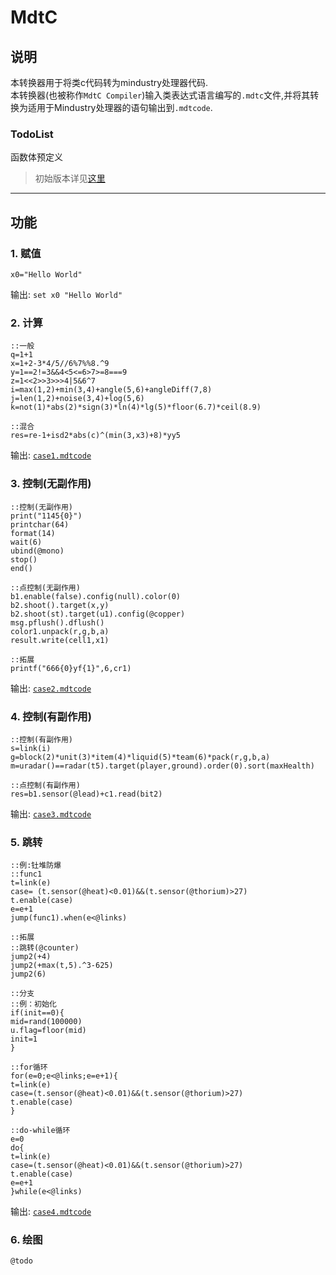 # MdtC

## 说明

本转换器用于将类c代码转为mindustry处理器代码.  
本转换器(也被称作`MdtC Compiler`)输入类表达式语言编写的`.mdtc`文件,并将其转换为适用于Mindustry处理器的语句输出到`.mdtcode`.

### TodoList
函数体预定义
> 初始版本详见[这里](./readme_original.txt)

---

## 功能
### 1. 赋值
```githubexpressionlanguage
x0="Hello World"
```

输出: `set x0 "Hello World"`


### 2. 计算
```githubexpressionlanguage
::一般
q=1+1
x=1+2-3*4/5//6%7%%8.^9
y=1==2!=3&&4<5<=6>7>=8===9
z=1<<2>>3>>>4|5&6^7
i=max(1,2)+min(3,4)+angle(5,6)+angleDiff(7,8)
j=len(1,2)+noise(3,4)+log(5,6)
k=not(1)*abs(2)*sign(3)*ln(4)*lg(5)*floor(6.7)*ceil(8.9)

::混合
res=re-1+isd2*abs(c)^(min(3,x3)+8)*yy5
```
输出: [`case1.mdtcode`](./sample_cases/case1.mdtcode)


### 3. 控制(无副作用)
```githubexpressionlanguage
::控制(无副作用)
print("1145{0}")
printchar(64)
format(14)
wait(6)
ubind(@mono)
stop()
end()

::点控制(无副作用)
b1.enable(false).config(null).color(0)
b2.shoot().target(x,y)
b2.shoot(st).target(u1).config(@copper)
msg.pflush().dflush()
color1.unpack(r,g,b,a)
result.write(cell1,x1)
```
```githubexpressionlanguage
::拓展
printf("666{0}yf{1}",6,cr1)
```
输出: [`case2.mdtcode`](./sample_cases/case2.mdtcode)


### 4. 控制(有副作用)
```githubexpressionlanguage
::控制(有副作用)
s=link(i)
g=block(2)*unit(3)*item(4)*liquid(5)*team(6)*pack(r,g,b,a)
m=uradar()==radar(t5).target(player,ground).order(0).sort(maxHealth)

::点控制(有副作用)
res=b1.sensor(@lead)+c1.read(bit2)
```
输出: [`case3.mdtcode`](./sample_cases/case3.mdtcode)


### 5. 跳转
```githubexpressionlanguage
::例:钍堆防爆
::func1
t=link(e)
case= (t.sensor(@heat)<0.01)&&(t.sensor(@thorium)>27)
t.enable(case)
e=e+1
jump(func1).when(e<@links)
```
```githubexpressionlanguage
::拓展
::跳转(@counter)
jump2(+4)
jump2(+max(t,5).^3-625)
jump2(6)

::分支
::例：初始化
if(init==0){
mid=rand(100000)
u.flag=floor(mid)
init=1
}

::for循环
for(e=0;e<@links;e=e+1){
t=link(e)
case=(t.sensor(@heat)<0.01)&&(t.sensor(@thorium)>27)
t.enable(case)
}

::do-while循环
e=0
do{
t=link(e)
case=(t.sensor(@heat)<0.01)&&(t.sensor(@thorium)>27)
t.enable(case)
e=e+1
}while(e<@links)
```
输出: [`case4.mdtcode`](./sample_cases/case4.mdtcode)


### 6. 绘图
`@todo`

